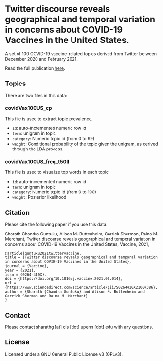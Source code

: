 # Twitter discourse reveals geographical and temporal variation in concerns about COVID-19 Vaccines in the United States.

A set of 100 COVID-19 vaccine-related topics derived from Twitter between December 2020 and February 2021. 

Read the full publication [here](https://doi.org/10.1016/j.vaccine.2021.06.014). 

## Topics

There are two files in this data:

### covidVax100US_cp
This file is used to extract topic prevalence.

* `id`: auto-incremented numeric row id
* `term`: unigram in topic
* `category`: Numeric topic id (from 0 to 99)
* `weight`: Conditional probability of the topic given the unigram, as derived through the LDA process. 

### covidVax100US_freq_t50ll
This file is used to visualize top words in each topic.

* `id`: auto-incremented numeric row id 
* `term`: unigram in topic
* `category`: Numeric topic id (from 0 to 100)
* `weight`: Posterior likelihood

## Citation

Please cite the following paper if you use this data. 

Sharath Chandra Guntuku, Alison M. Buttenheim, Garrick Sherman, Raina M. Merchant, Twitter discourse reveals geographical and temporal variation in concerns about COVID-19 Vaccines in the United States, Vaccine, 2021,

```
@article{guntuku2021twittervaccine,
title = {Twitter discourse reveals geographical and temporal variation in concerns about COVID-19 Vaccines in the United States},
journal = {Vaccine},
year = {2021},
issn = {0264-410X},
doi = {https://doi.org/10.1016/j.vaccine.2021.06.014},
url = {https://www.sciencedirect.com/science/article/pii/S0264410X21007386},
author = {Sharath {Chandra Guntuku} and Alison M. Buttenheim and Garrick Sherman and Raina M. Merchant}
}
```

## Contact

Please contact sharathg [at] cis [dot] upenn [dot] edu with any questions.

## License

Licensed under a GNU General Public License v3 (GPLv3).
